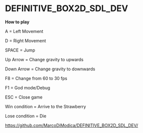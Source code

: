 # DEFINITIVE_BOX2D_SDL_DEV

**How to play**

A = Left Movement

D = Right Movement

SPACE = Jump

Up Arrow = Change gravity to upwards

Down Arrow = Change gravity to downwards

F8 = Change from 60 to 30 fps

F1 = God mode/Debug

ESC = Close game  

  

Win condition = Arrive to the Strawberry

Lose condition = Die  

  


https://github.com/MarcoDiModica/DEFINITIVE_BOX2D_SDL_DEV/

